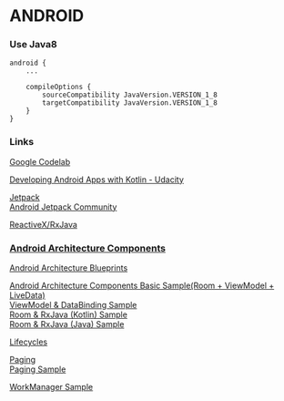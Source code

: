 # ANDROID


### Use Java8
```
android {
    ...

    compileOptions {
        sourceCompatibility JavaVersion.VERSION_1_8
        targetCompatibility JavaVersion.VERSION_1_8
    }
}
```



### Links
[Google Codelab](https://codelabs.developers.google.com/)  

[Developing Android Apps with Kotlin - Udacity](https://www.udacity.com/course/developing-android-apps-with-kotlin--ud9012)  

[Jetpack](https://developer.android.com/jetpack/)  
[Android Jetpack Community](https://developer.android.com/jetpack/docs/feedback)  

[ReactiveX/RxJava](https://github.com/ReactiveX/RxJava)  

### [Android Architecture Components](https://developer.android.com/topic/libraries/architecture/)  

[Android Architecture Blueprints](https://github.com/android/architecture-samples)  

[Android Architecture Components Basic Sample(Room + ViewModel + LiveData)](https://github.com/android/architecture-components-samples/tree/master/BasicSample)  
[ViewModel & DataBinding Sample](https://github.com/android/databinding-samples)  
[Room & RxJava (Kotlin) Sample](https://github.com/android/architecture-components-samples/tree/master/BasicRxJavaSampleKotlin)  
[Room & RxJava (Java) Sample](https://github.com/android/architecture-components-samples/tree/master/BasicRxJavaSample)  

[Lifecycles](https://developer.android.com/topic/libraries/architecture/lifecycle)  

[Paging](https://developer.android.com/topic/libraries/architecture/paging/)    
[Paging Sample](https://github.com/android/architecture-components-samples/tree/master/PagingSample)  

[WorkManager Sample](https://github.com/android/architecture-components-samples/tree/master/WorkManagerSample)  